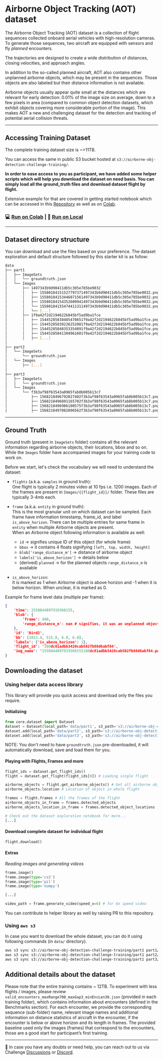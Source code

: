 # Airborne Object Tracking (AOT) dataset

The Airborne Object Tracking (AOT) dataset is a collection of flight sequences collected onboard aerial vehicles with high-resolution cameras. To generate those sequences, two aircraft are equipped with sensors and fly _planned_ encounters.

The trajectories are designed to create a wide distribution of distances, closing velocities, and approach angles. 

In addition to the so-called planned aircraft, AOT also contains other unplanned airborne objects, which may be present in the sequences.
Those objects are also labeled but their distance information is not available.

Airborne objects usually appear quite small at the distances which are relevant for early detection: 0.01% of the image size on average, down to a few pixels in area (compared to common object detection datasets, which exhibit objects covering more considerable portion of the image). This makes AOT a new and challenging dataset for the detection and tracking of potential aerial collision threats. 


------

## Accessing Training Dataset

The complete training dataset size is ~>11TB.

You can access the same in public S3 bucket hosted at `s3://airborne-obj-detection-challenge-training/`.

**In order to ease access to you as participant, we have added some helper scripts which will help you download the dataset on need basis.
You can simply load all the ground_truth files and download dataset flight by flight.**

Extensive example for that are covered in getting started notebook which can be accessed in this [Repository](/-/blob/master/data/dataset-playground.ipynb) as well as on [Colab](https://colab.research.google.com/drive/1B5Gevpg6GIlfMRRfiG79V8Foz13_ncUr).

### 💻 **[Run on Colab](https://colab.research.google.com/drive/1B5Gevpg6GIlfMRRfiG79V8Foz13_ncUr) | 💪 [Run on Local](/-/blob/master/data/dataset-playground.ipynb)**

------

## Dataset directory structure

You can download and use the files based on your preference. The dataset exploration and default structure followed by this starter kit is as follow:

```bash
data
├── part1
│   ├── ImageSets
│   │   └── groundtruth.json
│   └── Images
│       ├── 1497343b9d90411db5c305e785be9032
│       │   ├── 15580184151527797371497343b9d90411db5c305e785be9032.png
│       │   ├── 15580184153446871561497343b9d90411db5c305e785be9032.png
│       │   ├── 15580184154352609941497343b9d90411db5c305e785be9032.png
│       │   └── 15580184155474411311497343b9d90411db5c305e785be9032.png
│       │   └── [...]
│       ├── 1f9a42f2d2194622b845bf5ad9ba1fce
│       │   ├── 15445285838485478651f9a42f2d2194622b845bf5ad9ba1fce.png
│       │   ├── 15445285839226252081f9a42f2d2194622b845bf5ad9ba1fce.png
│       │   ├── 15445285840353354091f9a42f2d2194622b845bf5ad9ba1fce.png
│       │   ├── 15445285841304961601f9a42f2d2194622b845bf5ad9ba1fce.png
│       │   ├── [...]
│  
├── part2
│   └── ImageSets
│       └── groundtruth.json
│   └── Images
│       ├── [...]
│  
├── part3
│   ├── ImageSets
│   │   └── groundtruth.json
│   └── Images
│       └── f3b3af98f63543a0965fab8b005b13c7
│           ├── 1568218496792027402f3b3af98f63543a0965fab8b005b13c7.png
│           ├── 1568218496891165702f3b3af98f63543a0965fab8b005b13c7.png
│           ├── 1568218496986100575f3b3af98f63543a0965fab8b005b13c7.png
│           ├── 1568218497082896562f3b3af98f63543a0965fab8b005b13c7.png
```

-------

## Ground Truth

Ground truth (present in `ImageSets` folder) contains all the relevant information regarding airborne objects, their locations, bbox and so on.
While the `Images` folder have accompanied images for your training code to work on.

Before we start, let's check the vocabulary we will need to understand the dataset:

* `flights` (a.k.a. `samples` in ground truth):<br>
  One flight is typically 2 minutes video at 10 fps i.e. 1200 images. Each of the frames are present in `Images/{{flight_id}}/` folder. These files are typically 3-4mb each.


* `frame` (a.k.a. `entity` in ground truth):<br>
  This is the most granular unit on which dataset can be sampled. Each frame have information timestamp, frame_id, and label `is_above_horizon`.
  There can be multiple entries for same frame in `entity` when multiple Airborne objects are present.<br>
  When an Airborne object following information is available as well:
  - `id` -> signifies unique ID of this object (for whole frame)
  - `bbox` -> it contains 4 floats signifying `[left, top, width, height]`
  - `blob['range_distance_m']` -> distance of airborne object
  - `labels['is_above_horizon']` -> details below
  - (derived) `planned` -> for the planned objects `range_distance_m` is available
    

* `is_above_horizon`:<br>
  It is marked as 1 when Airborne object is above horizon and -1 when it is below horizon. When unclear, it is marked as 0.

Example for frame level data (multiple per frame):

```json
{
    'time': 1550844897919368155,
    'blob': {
        'frame': 480,
        'range_distance_m': nan # signifies, it was an unplanned object
    },
    'id': 'Bird2',
    'bb': [1013.4, 515.8, 6.0, 6.0],
    'labels': {'is_above_horizon': 1},
    'flight_id': '280dc81adbb3420cab502fb88d6abf84',
    'img_name': '1550844897919368155280dc81adbb3420cab502fb88d6abf84.png'
}
```

## Downloading the dataset

### Using helper data access library

This library will provide you quick access and download only the files you require.

#### Initializing

```python
from core.dataset import Dataset
dataset = Dataset(local_path='data/part1', s3_path='s3://airborne-obj-detection-challenge-training/part1/')
dataset.add(local_path='data/part2', s3_path='s3://airborne-obj-detection-challenge-training/part2/')
dataset.add(local_path='data/part3', s3_path='s3://airborne-obj-detection-challenge-training/part3/')
```

NOTE: You don't need to have `groundtruth.json` pre-downloaded, it will automatically download, save and load them for you.

#### Playing with Flights, Frames and more

```python
flight_ids = dataset.get_flight_ids()
flight = dataset.get_flight(flight_ids[0]) # Loading single flight

airborne_objects = flight.get_airborne_objects() # Get all airborne objects
airborne_objects.location # Location of object in whole flight

frames = flight.frames # All the frames of the flight
airborne_objects_in_frame = frames.detected_objects
airborne_objects_location_in_frame = frames.detected_object_locations

# Check out the dataset exploration notebook for more...
[...]
```

#### Download complete dataset for individual flight 
```python
flight.download()
```

#### Extras

_Reading images and generating videos_

```python
frame.image()
frame.image(type='cv2')
frame.image(type='pil')
frame.image(type='numpy')

[...]

video_path = frame.generate_video(speed_x=6) # for 6x speed video
```

You can contribute to helper library as well by raising PR to this repository.

### Using `aws s3`

In case you want to download the whole dataset, you can do it using following commands (in `data/` directory).

```bash
aws s3 sync s3://airborne-obj-detection-challenge-training/part1 part1/ --no-sign-request
aws s3 sync s3://airborne-obj-detection-challenge-training/part1 part2/ --no-sign-request
aws s3 sync s3://airborne-obj-detection-challenge-training/part1 part3/ --no-sign-request
```

## Additional details about the dataset

Please note that the entire training contains ~ 12TB. To experiment with less flights / images, please review `valid_encounters_maxRange700_maxGap3_minEncLen30.json` (provided in each training folder), which contains information about encounters (defined in the Benchmarks section). For each encounter, we provide the corresponding sequence (sub-folder) name, relevant image names and additional information on distance statistics of aircraft in the encounter, if the encounter is below or above horizon and its length in frames. The provided baseline used only the images (frames) that correspond to the encounters, those are a good start for participant’s first training.

-----

👋 In case you have any doubts or need help, you can reach out to us via Challenge [Discussions](https://www.aicrowd.com/challenges/airborne-object-tracking-challenge/discussion) or [Discord](https://discord.gg/BT9uegr).
